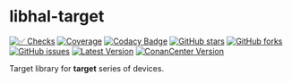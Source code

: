 # libhal-__target__

[![✅ Checks](https://github.com/libhal/libhal-__target__/actions/workflows/ci.yml/badge.svg)](https://github.com/libhal/libhal-__target__/actions/workflows/ci.yml)
[![Coverage](https://libhal.github.io/libhal-__target__/coverage/coverage.svg)](https://libhal.github.io/libhal-__target__/coverage/)
[![Codacy Badge](https://app.codacy.com/project/badge/Grade/b084e6d5962d49a9afcb275d62cd6586)](https://www.codacy.com/gh/libhal/libhal-__target__/dashboard?utm_source=github.com&amp;utm_medium=referral&amp;utm_content=libhal/libhal-__target__&amp;utm_campaign=Badge_Grade)
[![GitHub stars](https://img.shields.io/github/stars/libhal/libhal-__target__.svg)](https://github.com/libhal/libhal-__target__/stargazers)
[![GitHub forks](https://img.shields.io/github/forks/libhal/libhal-__target__.svg)](https://github.com/libhal/libhal-__target__/network)
[![GitHub issues](https://img.shields.io/github/issues/libhal/libhal.svg)](https://github.com/libhal/libhal/issues)
[![Latest Version](https://libhal.github.io/libhal-__target__/latest_version.svg)](https://github.com/libhal/libhal-__target__/blob/main/conanfile.py)
[![ConanCenter Version](https://repology.org/badge/version-for-repo/conancenter/libhal-__target__.svg)](https://conan.io/center/libhal-__target__)

Target library for __target__ series of devices.
